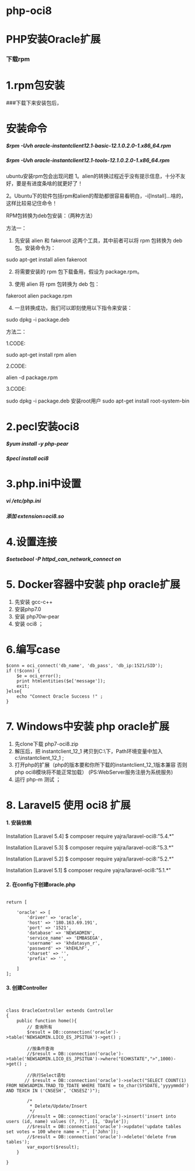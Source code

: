 # php-oci8
# PHP安装Oracle扩展
### 下载rpm 
    
# 1.rpm包安装

###下载下来安装包后，

# 安装命令
##### $rpm -Uvh oracle-instantclient12.1-basic-12.1.0.2.0-1.x86_64.rpm
##### $rpm -Uvh oracle-instantclient12.1-tools-12.1.0.2.0-1.x86_64.rpm

ubuntu安装rpm包会出现问题 
1。alien的转换过程近乎没有提示信息，十分不友好，要是有进度条啥的就更好了！

2。Ubuntu下的软件包括rpm和alien的帮助都很容易看明白，-i[Install]...啥的，这样比较易记住命令！

RPM包转换为deb包安装：（两种方法）

方法一：

1. 先安装 alien 和 fakeroot 这两个工具，其中前者可以将 rpm 包转换为 deb 包。安装命令为：

sudo apt-get install alien fakeroot

2. 将需要安装的 rpm 包下载备用，假设为 package.rpm。

3. 使用 alien 将 rpm 包转换为 deb 包：

fakeroot alien package.rpm

4. 一旦转换成功，我们可以即刻使用以下指令来安装：

sudo dpkg -i package.deb

方法二：

1.CODE:

sudo apt-get install rpm alien

2.CODE:

alien -d package.rpm

3.CODE:

sudo dpkg -i package.deb
安装root用户
sudo apt-get install root-system-bin


# 2.pecl安装oci8
##### $yum install -y php-pear
##### $pecl install oci8

# 3.php.ini中设置
##### vi /etc/php.ini
##### 添加 extension=oci8.so

# 4.设置连接
##### $setsebool -P httpd_can_network_connect on

# 5. Docker容器中安装 php oracle扩展
   1. 先安装 gcc-c++ 
   2. 安装php7.0
   3. 安装 php70w-pear
   4. 安装 oci8 ；

# 6.编写case

    $conn = oci_connect('db_name', 'db_pass', 'db_ip:1521/SID');
    if (!$conn) {
        $e = oci_error();
        print htmlentities($e['message']);
        exit;
    }else{
        echo "Connect Oracle Success !" ;
    }

   
# 7. Windows中安装 php oracle扩展
   1. 先clone下载 php7-oci8.zip
   2. 解压后，把 instantclient_12_1 拷贝到C:\下，Path环境变量中加入 c:\instantclient_12_1 ; 
   3. 打开php的扩展（php的版本要和你所下载的instantclient_12_1版本兼容 否则php oci8模块将不能正常加载）
      (PS:WebServer服务注册为系统服务)
   4. 运行 php-m 测试 ；

# 8. Laravel5 使用 oci8 扩展

#### 1. 安装依赖
Installation [Laravel 5.4]
$ composer require yajra/laravel-oci8:"5.4.*"

Installation [Laravel 5.3]
$ composer require yajra/laravel-oci8:"5.3.*"

Installation [Laravel 5.2]
$ composer require yajra/laravel-oci8:"5.2.*"

Installation [Laravel 5.1]
$ composer require yajra/laravel-oci8:"5.1.*"


#### 2. 在config下创建oracle.php
```<?php

return [

    'oracle' => [
        'driver' => 'oracle',
        'host' => '180.163.69.191',
        'port' => '1521',
        'database' => 'NEWSADMIN',
        'service_name' => 'EMBASEGA',
        'username' => 'khdatasyn_r',
        'password' => 'khEHLhF',
        'charset' => '',
        'prefix' => '',

    ]
];

```



#### 3. 创建Controller

```<?php


class OracleController extends Controller
{
    public function home(){
        // 查询所有
        $result = DB::connection('oracle')->table('NEWSADMIN.LICO_ES_JPSITUA')->get() ;

        //按条件查询
        //$result = DB::connection('oracle')->table('NEWSADMIN.LICO_ES_JPSITUA')->where("ECHKSTATE",">",1000)->get() ;

        //执行Select语句
       // $result = DB::connection('oracle')->select("SELECT COUNT(1) FROM NEWSADMIN.TRAD_TD_TDATE WHERE TDATE = to_char(SYSDATE,'yyyymmdd') AND TEXCH IN ('CNSESH', 'CNSESZ')");

        /*
         * Delete/Update/Insert
         */
        //$result = DB::connection('oracle')->insert('insert into users (id, name) values (?, ?)', [1, 'Dayle']);
        //$result = DB::connection('oracle')->update('update tables set votes = 100 where name = ?', ['John']);
        //$result = DB::connection('oracle')->delete('delete from tables');
        var_export($result);
    }

}

```






   
